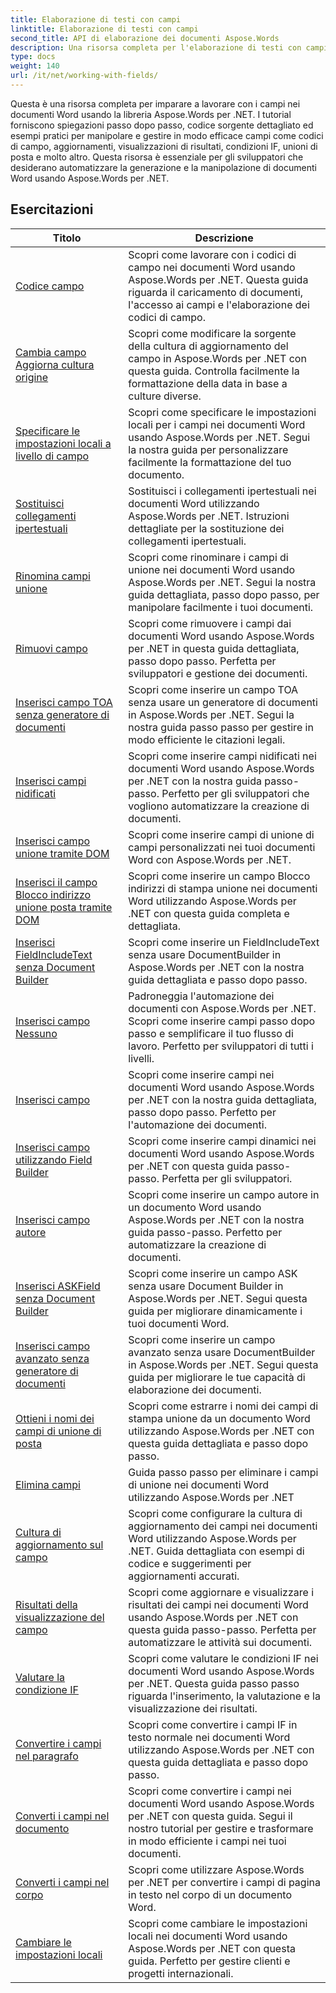 ```yaml
---
title: Elaborazione di testi con campi
linktitle: Elaborazione di testi con campi
second_title: API di elaborazione dei documenti Aspose.Words
description: Una risorsa completa per l'elaborazione di testi con campi nei documenti Word utilizzando Aspose.Words per .NET. Tutorial, esempi e spiegazioni dettagliate.
type: docs
weight: 140
url: /it/net/working-with-fields/
---
```

Questa è una risorsa completa per imparare a lavorare con i campi nei documenti Word usando la libreria Aspose.Words per .NET. I tutorial forniscono spiegazioni passo dopo passo, codice sorgente dettagliato ed esempi pratici per manipolare e gestire in modo efficace campi come codici di campo, aggiornamenti, visualizzazioni di risultati, condizioni IF, unioni di posta e molto altro. Questa risorsa è essenziale per gli sviluppatori che desiderano automatizzare la generazione e la manipolazione di documenti Word usando Aspose.Words per .NET.

 ## Esercitazioni
| Titolo | Descrizione |
| --- | --- |
| [Codice campo](./field-code/) | Scopri come lavorare con i codici di campo nei documenti Word usando Aspose.Words per .NET. Questa guida riguarda il caricamento di documenti, l'accesso ai campi e l'elaborazione dei codici di campo. |
| [Cambia campo Aggiorna cultura origine](./change-field-update-culture-source/) | Scopri come modificare la sorgente della cultura di aggiornamento del campo in Aspose.Words per .NET con questa guida. Controlla facilmente la formattazione della data in base a culture diverse.|
| [Specificare le impostazioni locali a livello di campo](./specify-locale-at-field-level/) | Scopri come specificare le impostazioni locali per i campi nei documenti Word usando Aspose.Words per .NET. Segui la nostra guida per personalizzare facilmente la formattazione del tuo documento. |
| [Sostituisci collegamenti ipertestuali](./replace-hyperlinks/) | Sostituisci i collegamenti ipertestuali nei documenti Word utilizzando Aspose.Words per .NET. Istruzioni dettagliate per la sostituzione dei collegamenti ipertestuali. |
| [Rinomina campi unione](./rename-merge-fields/) | Scopri come rinominare i campi di unione nei documenti Word usando Aspose.Words per .NET. Segui la nostra guida dettagliata, passo dopo passo, per manipolare facilmente i tuoi documenti. |
| [Rimuovi campo](./remove-field/) | Scopri come rimuovere i campi dai documenti Word usando Aspose.Words per .NET in questa guida dettagliata, passo dopo passo. Perfetta per sviluppatori e gestione dei documenti. |
| [Inserisci campo TOA senza generatore di documenti](./insert-toafield-without-document-builder/) | Scopri come inserire un campo TOA senza usare un generatore di documenti in Aspose.Words per .NET. Segui la nostra guida passo passo per gestire in modo efficiente le citazioni legali. |
| [Inserisci campi nidificati](./insert-nested-fields/) | Scopri come inserire campi nidificati nei documenti Word usando Aspose.Words per .NET con la nostra guida passo-passo. Perfetto per gli sviluppatori che vogliono automatizzare la creazione di documenti. |
| [Inserisci campo unione tramite DOM](./insert-merge-field-using-dom/) | Scopri come inserire campi di unione di campi personalizzati nei tuoi documenti Word con Aspose.Words per .NET. |
| [Inserisci il campo Blocco indirizzo unione posta tramite DOM](./insert-mail-merge-address-block-field-using-dom/) | Scopri come inserire un campo Blocco indirizzi di stampa unione nei documenti Word utilizzando Aspose.Words per .NET con questa guida completa e dettagliata. |
| [Inserisci FieldIncludeText senza Document Builder](./insert-field-include-text-without-document-builder/) |  Scopri come inserire un FieldIncludeText senza usare DocumentBuilder in Aspose.Words per .NET con la nostra guida dettagliata e passo dopo passo. |
| [Inserisci campo Nessuno](./insert-field-none/) | Padroneggia l'automazione dei documenti con Aspose.Words per .NET. Scopri come inserire campi passo dopo passo e semplificare il tuo flusso di lavoro. Perfetto per sviluppatori di tutti i livelli. |
| [Inserisci campo](./insert-field/) | Scopri come inserire campi nei documenti Word usando Aspose.Words per .NET con la nostra guida dettagliata, passo dopo passo. Perfetto per l'automazione dei documenti. |
| [Inserisci campo utilizzando Field Builder](./insert-field-using-field-builder/) | Scopri come inserire campi dinamici nei documenti Word usando Aspose.Words per .NET con questa guida passo-passo. Perfetta per gli sviluppatori. |
| [Inserisci campo autore](./insert-author-field/) | Scopri come inserire un campo autore in un documento Word usando Aspose.Words per .NET con la nostra guida passo-passo. Perfetto per automatizzare la creazione di documenti. |
| [Inserisci ASKField senza Document Builder](./insert-askfield-with-out-document-builder/) | Scopri come inserire un campo ASK senza usare Document Builder in Aspose.Words per .NET. Segui questa guida per migliorare dinamicamente i tuoi documenti Word. |
| [Inserisci campo avanzato senza generatore di documenti](./insert-advance-field-with-out-document-builder/) | Scopri come inserire un campo avanzato senza usare DocumentBuilder in Aspose.Words per .NET. Segui questa guida per migliorare le tue capacità di elaborazione dei documenti. |
| [Ottieni i nomi dei campi di unione di posta](./get-mail-merge-field-names/) | Scopri come estrarre i nomi dei campi di stampa unione da un documento Word utilizzando Aspose.Words per .NET con questa guida dettagliata e passo dopo passo. |
| [Elimina campi](./delete-fields/) | Guida passo passo per eliminare i campi di unione nei documenti Word utilizzando Aspose.Words per .NET |
| [Cultura di aggiornamento sul campo](./field-update-culture/) | Scopri come configurare la cultura di aggiornamento dei campi nei documenti Word utilizzando Aspose.Words per .NET. Guida dettagliata con esempi di codice e suggerimenti per aggiornamenti accurati. |
| [Risultati della visualizzazione del campo](./field-display-results/) | Scopri come aggiornare e visualizzare i risultati dei campi nei documenti Word usando Aspose.Words per .NET con questa guida passo-passo. Perfetta per automatizzare le attività sui documenti. |
| [Valutare la condizione IF](./evaluate-ifcondition/) | Scopri come valutare le condizioni IF nei documenti Word usando Aspose.Words per .NET. Questa guida passo passo riguarda l'inserimento, la valutazione e la visualizzazione dei risultati. |
| [Convertire i campi nel paragrafo](./convert-fields-in-paragraph/) | Scopri come convertire i campi IF in testo normale nei documenti Word utilizzando Aspose.Words per .NET con questa guida dettagliata e passo dopo passo. |
| [Converti i campi nel documento](./convert-fields-in-document/) | Scopri come convertire i campi nei documenti Word usando Aspose.Words per .NET con questa guida. Segui il nostro tutorial per gestire e trasformare in modo efficiente i campi nei tuoi documenti. |
| [Converti i campi nel corpo](./convert-fields-in-body/) | Scopri come utilizzare Aspose.Words per .NET per convertire i campi di pagina in testo nel corpo di un documento Word. |
| [Cambiare le impostazioni locali](./change-locale/) | Scopri come cambiare le impostazioni locali nei documenti Word usando Aspose.Words per .NET con questa guida. Perfetto per gestire clienti e progetti internazionali. |